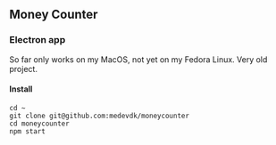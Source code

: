 ## Money Counter ##

### Electron app ###

So far only works on my MacOS, not yet on my Fedora Linux.
Very old project.

#### Install ####
```
cd ~
git clone git@github.com:medevdk/moneycounter
cd moneycounter
npm start
```
